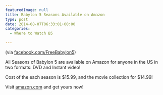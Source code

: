 ```yaml
---
featuredImage: null
title: Babylon 5 Seasons Available on Amazon
type: post
date: 2014-08-07T06:33:01+00:00
categories:
  - Where to Watch B5

---
```

(via <a href="http://www.facebook.com/FreeBabylon5" target="_blank">facebook.com/FreeBabylon5</a>)

All Seasons of Babylon 5 are available on Amazon for anyone in the US in two formats: DVD and Instant video!

Cost of the each season is $15.99, and the movie collection for $14.99!

Visit <a href="http://www.amazon.com/s/ref=nb_sb_ss_c_0_7?url=search-alias%3Dmovies-tv&field-keywords=babylon+5&sprefix=babylon%2Caps%2C171" target="_blank">amazon.com</a> and get yours now!

&nbsp;
